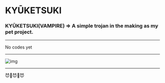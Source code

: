 # KYŪKETSUKI

### KYŪKETSUKI(VAMPIRE) => A simple trojan in the making as my pet project.
---
No codes yet

---
![img](https://github.com/Mischievous-Loner/kyuuketsuki/raw/main/kyuuketsuki-min.jpeg)
***
😈👹😈👹😈
